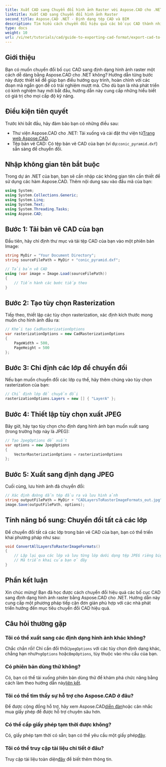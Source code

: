 ```yaml
---
title: Xuất CAD sang Chuyển đổi hình ảnh Raster với Aspose.CAD cho .NET
linktitle: Xuất CAD sang Chuyển đổi hình ảnh Raster
second_title: Aspose.CAD .NET - Định dạng tệp CAD và BIM
description: Tìm hiểu cách chuyển đổi hiệu quả các bố cục CAD thành nhiều định dạng hình ảnh raster khác nhau bằng Aspose.CAD cho .NET. Hướng dẫn toàn diện này hướng dẫn bạn thực hiện quy trình với mã rõ ràng.
type: docs
weight: 10
url: /vi/net/tutorials/cad/guide-to-exporting-cad-format/export-cad-to-raster-image-conversion/
---
```

## Giới thiệu

Bạn có muốn chuyển đổi bố cục CAD sang định dạng hình ảnh raster một cách dễ dàng bằng Aspose.CAD cho .NET không? Hướng dẫn từng bước này được thiết kế để giúp bạn điều hướng quy trình, hoàn chỉnh với các đoạn mã ngắn gọn để có trải nghiệm mượt mà. Cho dù bạn là nhà phát triển có kinh nghiệm hay mới bắt đầu, hướng dẫn này cung cấp những hiểu biết có giá trị cho mọi cấp độ kỹ năng.

## Điều kiện tiên quyết

Trước khi bắt đầu, hãy đảm bảo bạn có những điều sau:

- Thư viện Aspose.CAD cho .NET: Tải xuống và cài đặt thư viện từ[Trang web Aspose.CAD](https://releases.aspose.com/cad/net/).
-  Tệp bản vẽ CAD: Có tệp bản vẽ CAD của bạn (ví dụ:`conic_pyramid.dxf`) sẵn sàng để chuyển đổi.

## Nhập không gian tên bắt buộc

Trong dự án .NET của bạn, bạn sẽ cần nhập các không gian tên cần thiết để sử dụng các hàm Aspose.CAD. Thêm nội dung sau vào đầu mã của bạn:

```csharp
using System;
using System.Collections.Generic;
using System.Linq;
using System.Text;
using System.Threading.Tasks;
using Aspose.CAD;
```

## Bước 1: Tải bản vẽ CAD của bạn

Đầu tiên, hãy chỉ định thư mục và tải tệp CAD của bạn vào một phiên bản Image:

```csharp
string MyDir = "Your Document Directory";
string sourceFilePath = MyDir + "conic_pyramid.dxf";

// Tải bản vẽ CAD
using (var image = Image.Load(sourceFilePath))
{
    // Tiến hành các bước tiếp theo
}
```

## Bước 2: Tạo tùy chọn Rasterization

Tiếp theo, thiết lập các tùy chọn rasterization, xác định kích thước mong muốn cho hình ảnh đầu ra:

```csharp
// Khởi tạo CadRasterizationOptions
var rasterizationOptions = new CadRasterizationOptions
{
    PageWidth = 500,
    PageHeight = 500
};
```

## Bước 3: Chỉ định các lớp để chuyển đổi

Nếu bạn muốn chuyển đổi các lớp cụ thể, hãy thêm chúng vào tùy chọn rasterization của bạn:

```csharp
// Chỉ định lớp để chuyển đổi
rasterizationOptions.Layers = new [] { "LayerA" };
```

## Bước 4: Thiết lập tùy chọn xuất JPEG

Bây giờ, hãy tạo tùy chọn cho định dạng hình ảnh bạn muốn xuất sang (trong trường hợp này là JPEG):

```csharp
// Tạo JpegOptions để xuất
var options = new JpegOptions
{
    VectorRasterizationOptions = rasterizationOptions
};
```

## Bước 5: Xuất sang định dạng JPEG

Cuối cùng, lưu hình ảnh đã chuyển đổi:

```csharp
// Xác định đường dẫn tệp đầu ra và lưu hình ảnh
string outputFilePath = MyDir + "CADLayersToRasterImageFormats_out.jpg";
image.Save(outputFilePath, options);
```

## Tính năng bổ sung: Chuyển đổi tất cả các lớp

Để chuyển đổi tất cả các lớp trong bản vẽ CAD của bạn, bạn có thể triển khai phương pháp như sau:

```csharp
void ConvertAllLayersToRasterImageFormats()
{
    // Lặp lại qua các lớp và lưu từng lớp dưới dạng tệp JPEG riêng biệt
    // Mã triển khai của bạn ở đây
}
```

## Phần kết luận

Xin chúc mừng! Bạn đã học được cách chuyển đổi hiệu quả các bố cục CAD sang định dạng hình ảnh raster bằng Aspose.CAD cho .NET. Hướng dẫn này cung cấp một phương pháp tiếp cận đơn giản phù hợp với các nhà phát triển hướng đến mục tiêu chuyển đổi CAD hiệu quả.

## Câu hỏi thường gặp

### Tôi có thể xuất sang các định dạng hình ảnh khác không?

 Chắc chắn rồi! Chỉ cần đổi thôi`JpegOptions` với các tùy chọn định dạng khác, chẳng hạn như`PngOptions` hoặc`BmpOptions`, tùy thuộc vào nhu cầu của bạn.

### Có phiên bản dùng thử không?

 Có, bạn có thể tải xuống phiên bản dùng thử để khám phá chức năng bằng cách làm theo hướng dẫn này[liên kết](https://releases.aspose.com/cad/net/).

### Tôi có thể tìm thấy sự hỗ trợ cho Aspose.CAD ở đâu?

 Để được cộng đồng hỗ trợ, hãy xem Aspose.CAD[diễn đàn](https://forum.aspose.com/c/cad/19)hoặc cân nhắc mua giấy phép để được hỗ trợ chuyên sâu hơn.

### Có thể cấp giấy phép tạm thời được không?

 Có, giấy phép tạm thời có sẵn; bạn có thể yêu cầu một giấy phép[đây](https://purchase.conholdate.com/temporary-license/).

### Tôi có thể truy cập tài liệu chi tiết ở đâu?

 Truy cập tài liệu toàn diện[đây](https://reference.aspose.com/cad/net/) để biết thêm thông tin.